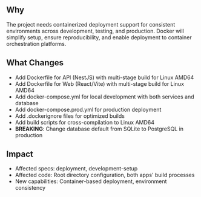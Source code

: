## Why

The project needs containerized deployment support for consistent environments across development, testing, and production. Docker will simplify setup, ensure reproducibility, and enable deployment to container orchestration platforms.

## What Changes

- Add Dockerfile for API (NestJS) with multi-stage build for Linux AMD64
- Add Dockerfile for Web (React/Vite) with multi-stage build for Linux AMD64  
- Add docker-compose.yml for local development with both services and database
- Add docker-compose.prod.yml for production deployment
- Add .dockerignore files for optimized builds
- Add build scripts for cross-compilation to Linux AMD64
- **BREAKING**: Change database default from SQLite to PostgreSQL in production

## Impact

- Affected specs: deployment, development-setup
- Affected code: Root directory configuration, both apps' build processes
- New capabilities: Container-based deployment, environment consistency